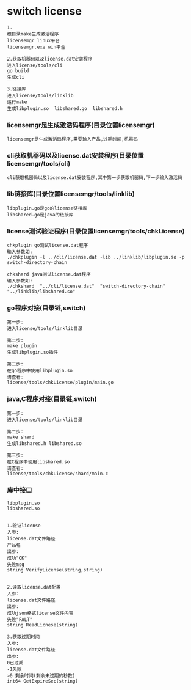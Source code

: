 # switch license
```
1.
根目录make生成激活程序
licensemgr linux平台
licensemgr.exe win平台

2.获取机器码以及license.dat安装程序
进入license/tools/cli 
go build
生成cli

3.链接库
进入license/tools/linklib 
运行make
生成libplugin.so  libshared.go  libshared.h

```

### licensemgr是生成激活码程序(目录位置licensemgr)
```
licensemgr是生成激活码程序,需要输入产品,过期时间,机器码
```

### cli获取机器码以及license.dat安装程序(目录位置licensemgr/tools/cli)
```
cli获取机器码以及license.dat安装程序,其中第一步获取机器码,下一步输入激活码
```


### lib链接库(目录位置licensemgr/tools/linklib)
```
libplugin.go是go的license链接库
libshared.go是java的链接库
```

### license测试验证程序(目录位置licensemgr/tools/chkLicense)
```
chkplugin go测试license.dat程序
输入参数如:
./chkplugin -l ../cli/license.dat -lib ../linklib/libplugin.so -p switch-directory-chain

chkshard java测试license.dat程序
输入参数如:
./chkshard  "../cli/license.dat"  "switch-directory-chain" "../linklib/libshared.so"
```

### go程序对接(目录链,switch)
```
第一步:
进入license/tools/linklib目录

第二步:
make plugin
生成libplugin.so插件

第三步:
在go程序中使用libplugin.so
请查看:
license/tools/chkLicense/plugin/main.go 
```


### java,C程序对接(目录链,switch)
```
第一步:
进入license/tools/linklib目录

第二步:
make shard
生成libshared.h libshared.so

第三步:
在C程序中使用libshared.so
请查看:
license/tools/chkLicense/shard/main.c

```

### 库中接口
```
libplugin.so
libshared.so


1.验证license
入参:
license.dat文件路径
产品名
出参:
成功"OK"
失败msg
string VerifyLicense(string,string)


2.读取license.dat配置
入参:
license.dat文件路径
出参:
成功json格式license文件内容
失败"FALT"
string ReadLicnese(string)

3.获取过期时间
入参:
license.dat文件路径
出参:
0已过期
-1失败
>0 剩余时间(剩余未过期的秒数)
int64 GetExpireSec(string)
```